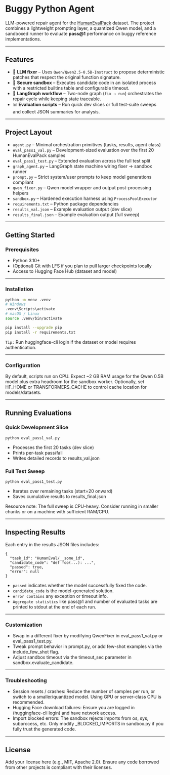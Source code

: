 # Buggy Python Agent

LLM-powered repair agent for the [HumanEvalPack](https://huggingface.co/datasets/bigcode/humanevalpack) dataset. The project combines a lightweight prompting layer, a quantized Qwen model, and a sandboxed runner to evaluate **pass@1** performance on buggy reference implementations.

---

## Features

- 🔧 **LLM fixer** – Uses `Qwen/Qwen2.5-0.5B-Instruct` to propose deterministic patches that respect the original function signature.
- 🧪 **Secure sandbox** – Executes candidate code in an isolated process with a restricted builtins table and configurable timeout.
- 🔁 **LangGraph workflow** – Two-node graph (`fix → run`) orchestrates the repair cycle while keeping state traceable.
- 📊 **Evaluation scripts** – Run quick dev slices or full test-suite sweeps and collect JSON summaries for analysis.

---

## Project Layout

- `agent.py` – Minimal orchestration primitives (tasks, results, agent class)
- `eval_pass1_val.py` – Development-sized evaluation over the first 20 HumanEvalPack samples
- `eval_pass1_test.py` – Extended evaluation across the full test split
- `graph_agent.py` – LangGraph state machine wiring fixer → sandbox runner
- `prompt.py` – Strict system/user prompts to keep model generations compliant
- `qwen_fixer.py` – Qwen model wrapper and output post-processing helpers
- `sandbox.py` – Hardened execution harness using `ProcessPoolExecutor`
- `requirements.txt` – Python package dependencies
- `results_val.json` – Example evaluation output (dev slice)
- `results_final.json` – Example evaluation output (full sweep)

---

## Getting Started

### Prerequisites

- Python 3.10+
- (Optional) Git with LFS if you plan to pull larger checkpoints locally
- Access to Hugging Face Hub (dataset and model)

---

### Installation

```bash
python -m venv .venv
# Windows
.venv\Scripts\activate
# macOS / Linux
source .venv/bin/activate

pip install --upgrade pip
pip install -r requirements.txt
```

`Tip:` Run huggingface-cli login if the dataset or model requires authentication.

---

### Configuration

By default, scripts run on CPU. Expect ~2 GB RAM usage for the Qwen 0.5B model plus extra headroom for the sandbox worker.
Optionally, set HF_HOME or TRANSFORMERS_CACHE to control cache location for models/datasets.

---

## Running Evaluations
### Quick Development Slice 
```
python eval_pass1_val.py
```

- Processes the first 20 tasks (dev slice)
- Prints per-task pass/fail
- Writes detailed records to results_val.json

### Full Test Sweep
```
python eval_pass1_test.py
```

- Iterates over remaining tasks (start=20 onward)
- Saves cumulative results to results_final.json

Resource note: The full sweep is CPU-heavy. Consider running in smaller chunks or on a machine with sufficient RAM/CPU.

---

## Inspecting Results

Each entry in the results JSON files includes:

```
{
  "task_id": "HumanEval/__some_id",
  "candidate_code": "def foo(...): ...",
  "passed": true,
  "error": null
}
```

- `passed` indicates whether the model successfully fixed the code.
- `candidate_code` is the model-generated solution.
- `error contains` any exception or timeout info.
- `Aggregate statistics` like pass@1 and number of evaluated tasks are printed to stdout at the end of each run.

---

### Customization

- Swap in a different fixer by modifying QwenFixer in eval_pass1_val.py or eval_pass1_test.py.
- Tweak prompt behavior in prompt.py, or add few-shot examples via the include_few_shot flag.
- Adjust sandbox timeout via the timeout_sec parameter in sandbox.evaluate_candidate.

---

### Troubleshooting

- Session resets / crashes: Reduce the number of samples per run, or switch to a smaller/quantized model. Using GPU or server-class CPU is recommended.
- Hugging Face download failures: Ensure you are logged in (huggingface-cli login) and have network access.
- Import blocked errors: The sandbox rejects imports from os, sys, subprocess, etc. Only modify _BLOCKED_IMPORTS in sandbox.py if you fully trust the generated code.

---

## License

Add your license here (e.g., MIT, Apache 2.0). Ensure any code borrowed from other projects is compliant with their licenses.









